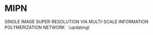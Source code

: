 # MIPN

SINGLE IMAGE SUPER-RESOLUTION VIA MULTI-SCALE INFORMATION POLYMERIZATION NETWORK （updating)
